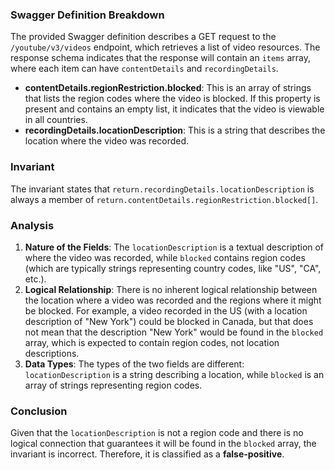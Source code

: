 ### Swagger Definition Breakdown
The provided Swagger definition describes a GET request to the `/youtube/v3/videos` endpoint, which retrieves a list of video resources. The response schema indicates that the response will contain an `items` array, where each item can have `contentDetails` and `recordingDetails`. 

- **contentDetails.regionRestriction.blocked**: This is an array of strings that lists the region codes where the video is blocked. If this property is present and contains an empty list, it indicates that the video is viewable in all countries.
- **recordingDetails.locationDescription**: This is a string that describes the location where the video was recorded.

### Invariant
The invariant states that `return.recordingDetails.locationDescription` is always a member of `return.contentDetails.regionRestriction.blocked[]`. 

### Analysis
1. **Nature of the Fields**: The `locationDescription` is a textual description of where the video was recorded, while `blocked` contains region codes (which are typically strings representing country codes, like "US", "CA", etc.). 
2. **Logical Relationship**: There is no inherent logical relationship between the location where a video was recorded and the regions where it might be blocked. For example, a video recorded in the US (with a location description of "New York") could be blocked in Canada, but that does not mean that the description "New York" would be found in the `blocked` array, which is expected to contain region codes, not location descriptions. 
3. **Data Types**: The types of the two fields are different: `locationDescription` is a string describing a location, while `blocked` is an array of strings representing region codes. 

### Conclusion
Given that the `locationDescription` is not a region code and there is no logical connection that guarantees it will be found in the `blocked` array, the invariant is incorrect. Therefore, it is classified as a **false-positive**.
